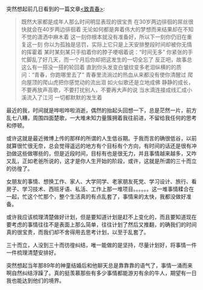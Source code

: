突然想起前几日看到的一篇文章<a href="http://sanrenbang.net/72/"><致青春></a>:

>既然大家都是成年人那么时间明显表现的很宝贵
>在30岁两边徘徊的屌丝很快就会在40岁两边徘徊着
>无论如何都是奔着伟大的梦想而来结果却在不知不觉的潇洒中麻木着
>这一刻你根本就没有准备好，所以下一刻你仍旧在重复这一刻
>你以为孤独是惩罚，实际上它只是上天安排整段时间却被你无情的挥霍着
>某时某刻某只手掐着你的脖子哽咽着说：“时间无多”
>你紧张的手忙脚乱了好几天，而一个月后你却把这发生的一切全忘了
>反正吧，故事总这么有一搭没一搭的轮回着
>直到你头发变白皱纹变多老泪纵横的的质问：“青春，你跑哪里去了”
>青春里流淌过的热血从来都没有使你清醒过
>爬向屋顶的爬山虎把你感觉动的流出泪
>如火似歌还是立地成佛
>静静的成长，不要再放声高歌，不要打扰别人，不要再大声的说
>当水滴连接成线汇成小溪流入了江河
>一切都默默的发生着

最近的我，时间就是哗啦哗啦消逝，偶然的抬起头回想一下，总是茫然一片，前方乱七八糟，周围四面楚歌，一大堆未知力量簇拥着我往前进，不留给我任何的思考和停顿。

或许这就是最近微博上传的那样的所谓的人生低谷期。于我而言的确很低谷，以前就算很忙很无奈，总会觉得遥远的地方有个目标有个方向，有时间的话还是很有冲劲做这些做哪些的，但是近段时间，目标有也是很无力，并且事情越来越多，又咋又乱，正如老爸所说的，这才是你人生开始的阶段，或许，这就是所谓的三十而立的彷徨了。

女朋友的事情、想换工作、家人、大学同学、老家朋友死党、学习设计、旅行、看房子、学习技术、西班牙语、私活、工作上那一堆项目。。。。。。这一堆事情糅合在一起，忙这个忙那个，整个生活真的有点乱套了，事情来的太快，我都没做好准备。

或许我应该梳理清楚做好计划，但是要知道计划是赶不上变化的，而且要知道现在要考虑的事情往往不是表面上那么简单，往往计划了然后又推翻，的确我们的时间真的很宝贵，而我们却不舍得用去思考计划，以至于乱套了。

三十而立，人没到三十而彷徨纠结，唯一能做的是坚持，尽量计划好，将事情一件一件梳理清楚安排好。

突然想起当年那89年的神童结婚后和他聊天总是靠靠靠的语气了，事情一涌而来啊自然纠结浮躁了。真的挺羡慕那些有多少事情都能游刃有余的牛人，期望有一日我也能达到他们的境界。